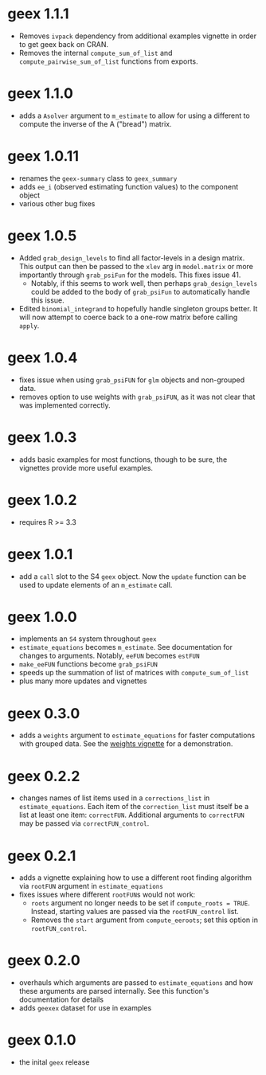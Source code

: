 # geex 1.1.1

* Removes `ivpack` dependency from additional examples vignette
in order to get geex back on CRAN.
* Removes the internal `compute_sum_of_list` and `compute_pairwise_sum_of_list`
functions from exports.

# geex 1.1.0

* adds a `Asolver` argument to `m_estimate` to allow for using a different to compute the inverse of the A ("bread") matrix.

# geex 1.0.11

* renames the `geex-summary` class to `geex_summary`
* adds `ee_i` (observed estimating function values) to the component object
* various other bug fixes

# geex 1.0.5

* Added `grab_design_levels` to find all factor-levels in a design matrix. This output can then be passed to the `xlev` arg in `model.matrix` or more importantly through `grab_psiFun` for the models. This fixes issue 41. 
   - Notably, if this seems to work well, then perhaps `grab_design_levels` could be added to the body of `grab_psiFun` to automatically handle this issue.
* Edited `binomial_integrand` to hopefully handle singleton groups better. It will now attempt to coerce back to a one-row matrix before calling `apply`.

# geex 1.0.4

* fixes issue when using `grab_psiFUN` for `glm` objects and non-grouped data.
* removes option to use weights with `grab_psiFUN`, as it was not clear that was implemented correctly.

# geex 1.0.3

* adds basic examples for most functions, though to be sure, the vignettes provide more useful examples.

# geex 1.0.2

* requires R >= 3.3

# geex 1.0.1

* add a `call` slot to the S4 `geex` object. Now the `update` function can be used to update elements of an `m_estimate` call.

# geex 1.0.0

* implements an `S4` system throughout `geex`
* `estimate_equations` becomes `m_estimate`. See documentation for changes to arguments. Notably, `eeFUN` becomes `estFUN`
* `make_eeFUN` functions become `grab_psiFUN`
* speeds up the summation of list of matrices with `compute_sum_of_list`
* plus many more updates and vignettes

# geex 0.3.0

* adds a `weights` argument to `estimate_equations` for faster computations with grouped data. See the [weights vignette](https://bsaul.github.io/geex/articles/v04_weights.html) for a demonstration.

# geex 0.2.2

* changes names of list items used in a `corrections_list` in `estimate_equations`. Each item of the `correction_list` must itself be a list at least one item: `correctFUN`. Additional arguments to `correctFUN` may be passed via `correctFUN_control`.

# geex 0.2.1

* adds a vignette explaining how to use a different root finding algorithm via `rootFUN` argument in `estimate_equations`
* fixes issues where different `rootFUN`s would not work:
    * `roots` argument no longer needs to be set if `compute_roots = TRUE`. Instead, starting values are passed via the `rootFUN_control` list. 
    * Removes the `start` argument from `compute_eeroots`; set this option in `rootFUN_control`.

# geex 0.2.0

* overhauls which arguments are passed to `estimate_equations` and how these arguments are parsed internally. See this function's documentation for details
* adds `geexex` dataset for use in examples

# geex 0.1.0

* the inital `geex` release
